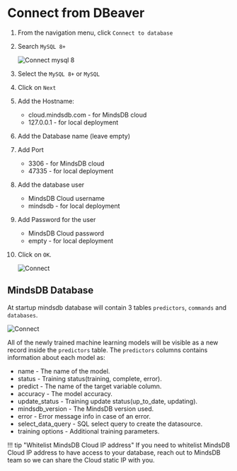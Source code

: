 
# Connect from DBeaver

1. From the navigation menu, click `Connect to database`
2. Search `MySQL 8+`

    ![Connect mysql 8](/assets/sql/dbeaver8.png)

3. Select the `MySQL 8+` or `MySQL`
4. Click on `Next`
5. Add the Hostname:
    * cloud.mindsdb.com - for MindsDB cloud
    * 127.0.0.1 - for local deployment
6. Add the Database name (leave empty)
7. Add Port 
    * 3306 - for MindsDB cloud
    * 47335 - for local deployment
8. Add the database user
    * MindsDB Cloud username
    * mindsdb - for local deployment
9. Add Password for the user 
    * MindsDB Cloud password
    * empty - for local deployment
10. Click on `OK`.

    ![Connect](/assets/sql/connectcloud.png)

## MindsDB Database

At startup mindsdb database will contain 3 tables `predictors`, `commands` and `databases`. 

![Connect](/assets/sql/show.png)

All of the newly trained machine learning models will be visible as a new record inside the `predictors` table. The `predictors` columns contains information about each model as:

* name - The name of the model.
* status - Training status(training, complete, error).
* predict - The name of the target variable column.
* accuracy - The model accuracy.
* update_status - Training update status(up_to_date, updating).
* mindsdb_version - The MindsDB version used.
* error - Error message info in case of an error.
* select_data_query - SQL select query to create the datasource.
* training options - Additional training parameters.


!!! tip "Whitelist MindsDB Cloud IP address"
    If you need to whitelist MindsDB Cloud IP address to have access to your database, reach out to MindsDB team so we can share the Cloud static IP with you.
